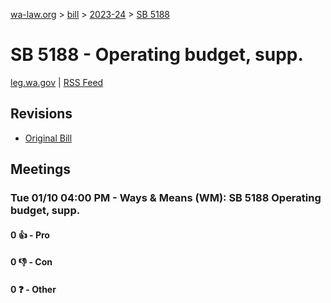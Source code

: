 [wa-law.org](/) > [bill](/bill/) > [2023-24](/bill/2023-24/) > [SB 5188](/bill/2023-24/sb/5188/)

# SB 5188 - Operating budget, supp.
[leg.wa.gov](https://app.leg.wa.gov/billsummary?BillNumber=5188&Year=2023&Initiative=false) | [RSS Feed](./rss.xml)

## Revisions
* [Original Bill](1/)

## Meetings
### Tue 01/10 04:00 PM - Ways & Means (WM): SB 5188 Operating budget, supp.
#### 0 👍 - Pro

#### 0 👎 - Con

#### 0 ❓ - Other
